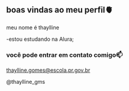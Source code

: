 ## boas vindas ao meu perfil🫀

meu nome é thaylline

-estou estudando na Alura;

### você pode entrar em contato comigo📫

thaylline.gomes@escola.pr.gov.br

@thaylline_gms
